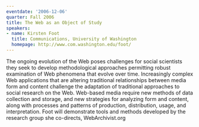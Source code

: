 ```yaml
---
eventdate: '2006-12-06'
quarter: Fall 2006
title: The Web as an Object of Study
speakers:
- name: Kirsten Foot
  title: Communications, University of Washington
  homepage: http://www.com.washington.edu/foot/
---
```

The ongoing evolution of the Web poses challenges for social scientists they seek to develop methodological approaches permitting robust examination of Web phenomena that evolve over time. Increasingly complex Web applications that are altering traditional relationships between media form and content challenge the adaptation of traditional approaches to social research on the Web. Web-based media require new methods of data collection and storage, and new strategies for analyzing form and content, along with processes and patterns of production, distribution, usage, and interpretation. Foot will demonstrate tools and methods developed by the research group she co-directs, WebArchivist.org